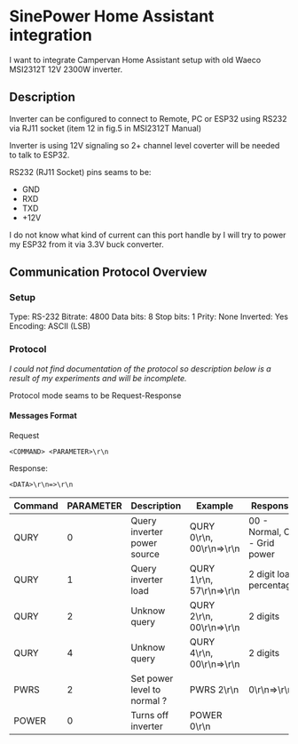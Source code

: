# SinePower Home Assistant integration
I want to integrate Campervan Home Assistant setup with old Waeco MSI2312T 12V 2300W inverter.

## Description

Inverter can be configured to connect to Remote, PC or ESP32 using RS232 via RJ11 socket (item 12 in fig.5 in MSI2312T Manual)

Inverter is using 12V signaling so 2+ channel level coverter will be needed to talk to ESP32.

RS232 (RJ11 Socket) pins seams to be:

- GND
- RXD
- TXD
- +12V

I do not know what kind of current can this port handle by I will try to power my ESP32 from it via 3.3V buck converter.

## Communication Protocol Overview

### Setup

Type: RS-232
Bitrate: 4800
Data bits: 8
Stop bits: 1
Prity: None
Inverted: Yes
Encoding: ASCII (LSB)

### Protocol

*I could not find documentation of the protocol so description below is a result of my experiments and will be incomplete.*

Protocol mode seams to be Request-Response

#### Messages Format

Request

```
<COMMAND> <PARAMETER>\r\n
```

Response: 

```
<DATA>\r\n=>\r\n
```

| Command | PARAMETER | Description | Example | Response |
| --- | --- | --- | --- | --- |
| QURY | 0 | Query inverter power source | QURY 0\r\n, 00\r\n=>\r\n | 00 - Normal, C2 - Grid power |
| QURY | 1 | Query inverter load | QURY 1\r\n, 57\r\n=>\r\n | 2 digit load percentage |
| QURY | 2 | Unknow query | QURY 2\r\n, 00\r\n=>\r\n | 2 digits |
| QURY | 4 | Unknow query | QURY 4\r\n, 00\r\n=>\r\n | 2 digits |
| PWRS | 2 | Set power level to normal ? | PWRS 2\r\n | 0\r\n=>\r\n |
| POWER | 0 | Turns off inverter | POWER 0\r\n | |



